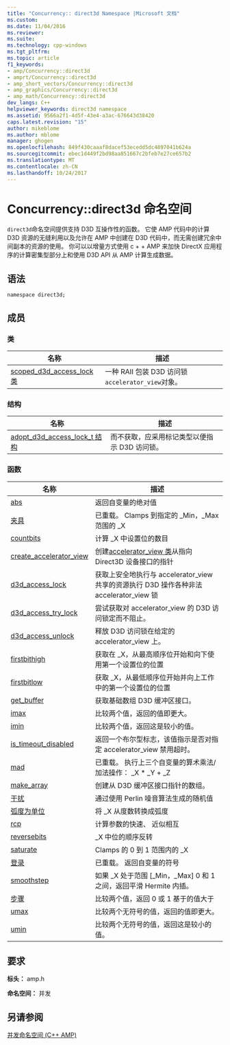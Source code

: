 ```yaml
---
title: "Concurrency:: direct3d Namespace |Microsoft 文档"
ms.custom: 
ms.date: 11/04/2016
ms.reviewer: 
ms.suite: 
ms.technology: cpp-windows
ms.tgt_pltfrm: 
ms.topic: article
f1_keywords:
- amp/Concurrency::direct3d
- amprt/Concurrency::direct3d
- amp_short_vectors/Concurrency::direct3d
- amp_graphics/Concurrency::direct3d
- amp_math/Concurrency::direct3d
dev_langs: C++
helpviewer_keywords: direct3d namespace
ms.assetid: 9566a2f1-4d5f-43e4-a3ac-676643d38420
caps.latest.revision: "15"
author: mikeblome
ms.author: mblome
manager: ghogen
ms.openlocfilehash: 849f430caaaf8dacef53ecedd5dc4897041b624a
ms.sourcegitcommit: ebec1d449f2bd98aa851667c2bfeb7e27ce657b2
ms.translationtype: MT
ms.contentlocale: zh-CN
ms.lasthandoff: 10/24/2017
---
```

# <a name="concurrencydirect3d-namespace"></a>Concurrency::direct3d 命名空间
`direct3d`命名空间提供支持 D3D 互操作性的函数。 它使 AMP 代码中的计算 D3D 资源的无缝利用以及允许在 AMP 中创建在 D3D 代码中，而无需创建冗余中间副本的资源的使用。 你可以以增量方式使用 c + + AMP 来加快 DirectX 应用程序的计算密集型部分上和使用 D3D API 从 AMP 计算生成数据。  
  
## <a name="syntax"></a>语法  
  
```  
namespace direct3d;  
```  
  
## <a name="members"></a>成员  
  
### <a name="classes"></a>类  
  
|名称|描述|  
|----------|-----------------|  
|[scoped_d3d_access_lock 类](scoped-d3d-access-lock-class.md)|一种 RAII 包装 D3D 访问锁`accelerator_view`对象。|  
  
### <a name="structures"></a>结构  
  
|名称|描述|  
|----------|-----------------|  
|[adopt_d3d_access_lock_t 结构](adopt-d3d-access-lock-t-structure.md)|而不获取，应采用标记类型以便指示 D3D 访问锁。|  
  
### <a name="functions"></a>函数  
  
|名称|描述|  
|----------|-----------------|  
|[abs](concurrency-direct3d-namespace-functions-amp.md#abs)|返回自变量的绝对值|  
|[夹具](concurrency-direct3d-namespace-functions-amp.md#clamp)|已重载。 Clamps 到指定的 _Min，_Max 范围的 _X|  
|[countbits](concurrency-direct3d-namespace-functions-amp.md#countbits)|计算 _X 中设置位的数目|  
|[create_accelerator_view](concurrency-direct3d-namespace-functions-amp.md#create_accelerator_view)|创建[accelerator_view 类](accelerator-view-class.md)从指向 Direct3D 设备接口的指针|  
|[d3d_access_lock](concurrency-direct3d-namespace-functions-amp.md#d3d_access_lock)|获取上安全地执行与 accelerator_view 共享的资源执行 D3D 操作各种非法 accelerator_view 锁|  
|[d3d_access_try_lock](concurrency-direct3d-namespace-functions-amp.md#d3d_access_try_lock)|尝试获取对 accelerator_view 的 D3D 访问锁定而不阻止。|  
|[d3d_access_unlock](concurrency-direct3d-namespace-functions-amp.md#d3d_access_unlock)|释放 D3D 访问锁在给定的 accelerator_view 上。|  
|[firstbithigh](concurrency-direct3d-namespace-functions-amp.md#firstbithigh)|获取在 _X，从最高顺序位开始和向下使用第一个设置位的位置|  
|[firstbitlow](concurrency-direct3d-namespace-functions-amp.md#firstbitlow)|获取 _X，从最低顺序位开始并向上工作中的第一个设置位的位置|  
|[get_buffer](concurrency-direct3d-namespace-functions-amp.md#get_buffer)|获取基础数组 D3D 缓冲区接口。|  
|[imax](concurrency-direct3d-namespace-functions-amp.md#imax)|比较两个值，返回的值即更大。|  
|[imin](concurrency-direct3d-namespace-functions-amp.md#imin)|比较两个值，返回这是较小的值。|  
|[is_timeout_disabled](concurrency-direct3d-namespace-functions-amp.md#is_timeout_disabled)|返回一个布尔型标志，该值指示是否对指定 accelerator_view 禁用超时。|  
|[mad](concurrency-direct3d-namespace-functions-amp.md#mad)|已重载。 执行上三个自变量的算术乘法/加法操作： _X * _Y + _Z|  
|[make_array](concurrency-direct3d-namespace-functions-amp.md#make_array)|创建从 D3D 缓冲区接口指针的数组。|  
|[干扰](concurrency-direct3d-namespace-functions-amp.md#noise)|通过使用 Perlin 噪音算法生成的随机值|  
|[弧度为单位](concurrency-direct3d-namespace-functions-amp.md#radians)|将 _X 从度数转换成弧度|  
|[rcp](concurrency-direct3d-namespace-functions-amp.md#rcp)|计算参数的快速、 近似相互|  
|[reversebits](concurrency-direct3d-namespace-functions-amp.md#reversebits)|_X 中位的顺序反转|  
|[saturate](concurrency-direct3d-namespace-functions-amp.md#saturate)|Clamps 的 0 到 1 范围内的 _X|  
|[登录](concurrency-direct3d-namespace-functions-amp.md#sign)|已重载。 返回自变量的符号|  
|[smoothstep](concurrency-direct3d-namespace-functions-amp.md#smoothstep)|如果 _X 处于范围 [_Min，_Max] 0 和 1 之间，返回平滑 Hermite 内插。|  
|[步骤](concurrency-direct3d-namespace-functions-amp.md#step)|比较两个值，返回 0 或 1 基于的值大于|  
|[umax](concurrency-direct3d-namespace-functions-amp.md#umax)|比较两个无符号的值，返回的值即更大。|  
|[umin](concurrency-direct3d-namespace-functions-amp.md#umin)|比较两个无符号的值，返回这是较小的值。|  

## <a name="requirements"></a>要求  
 **标头：** amp.h  
  
 **命名空间：** 并发  
  
## <a name="see-also"></a>另请参阅  
 [并发命名空间 (C++ AMP)](concurrency-namespace-cpp-amp.md)
